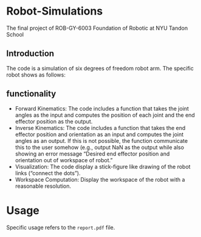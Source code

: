 # Robot-Simulations
The final project of ROB-GY-6003 Foundation of Robotic at NYU Tandon School
## Introduction
The code is a simulation of six degrees of freedom robot arm. The specific robot shows as follows:

## functionality
- Forward Kinematics: The code includes a function that takes the joint angles as the input and computes the position of each joint and the end effector position as the output.
- Inverse Kinematics: The code includes a function that takes the end effector position and orientation as an input and computes the joint angles as an output. If this is not possible, the function communicate this to the user somehow (e.g., output NaN as the output while also showing an error message “Desired end effector position and orientation out of workspace of robot.”
- Visualization: The code display a stick-figure like drawing of the robot links (“connect the dots”).
- Workspace Computation: Display the workspace of the robot with a reasonable resolution.
# Usage 
Specific usage refers to the `report.pdf` file.

